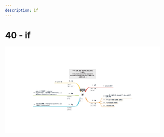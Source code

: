 ```yaml
---
description: if
---
```


# 40 - if



![Image text](https://raw.githubusercontent.com/rulinma/ai-word/master/images/40-if.jpg)


